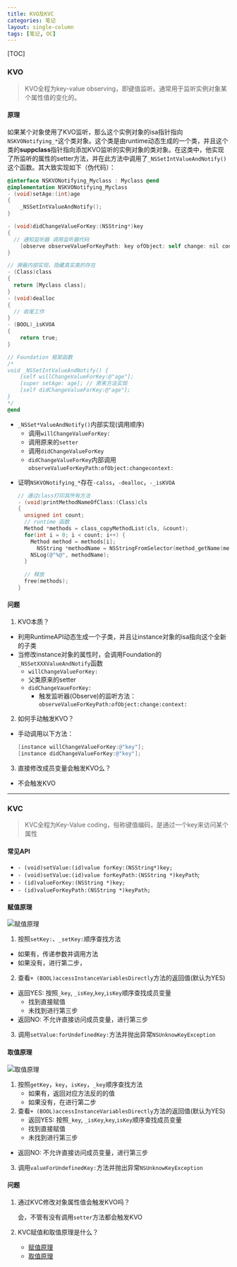 ```yaml
---
title: KVO及KVC
categories: 笔记
layout: single-column
tags: [笔记, OC]
---
```


[TOC]

### KVO

> KVO全程为key-value observing，即键值监听。通常用于监听实例对象某个属性值的变化的。

#### 原理

如果某个对象使用了KVO监听，那么这个实例对象的isa指针指向`NSKVONotifying_*`这个类对象。这个类是由runtime动态生成的一个类，并且这个类的**suppclass**指针指向添加KVO监听的实例对象的类对象。在这类中，他实现了所监听的属性的setter方法，并在此方法中调用了``_NSSetIntValueAndNotify()``这个函数。其大致实现如下（伪代码）：

```objective-c
@interface NSKVONotifying_Myclass : Myclass @end
@implementation NSKVONotifying_Myclass
- (void)setAge:(int)age 
{
    _NSSetIntValueAndNotify();
}

- (void)didChangeValueForKey:(NSString*)key 
{
  // 通知监听器 调用监听器代码
    [observe observeValueForKeyPath: key ofObject: self change: nil context: nil];
}

// 屏蔽内部实现，隐藏真实类的存在
- (Class)class 
{
  return [Myclass class];
}
- (void)dealloc
{
  // 收尾工作
}
- (BOOL)_isKVOA
{
	return true;
}

// Foundation 框架函数
/*
void _NSSetIntValueAndNotify() {
    [self willChangeValueForKey:@"age"];
    [super setAge: age]; // 原来方法实现
    [self didChangeValueForKey:@"age"];
}
*/
@end
```

- `_NSSet*ValueAndNotify()`内部实现(调用顺序)
  - 调用`willChangeValueForKey:`
  - 调用原来的`setter`
  - 调用`didChangeValueForKey`
  - `didChangeValueForKey`内部调用`observeValueForKeyPath:ofObject:changecontext:`

* 证明`NSKVONotifying_*`存在`-calss`，`-dealloc`，`-_isKVOA`

  ```objective-c
  // 通过class打印其所有方法
  - (void)printMethodNameOfClass:(Class)cls
  {
  	unsigned int count;
    // runtime 函数
    Method *methods = class_copyMethodList(cls, &count);
    for(int i = 0; i < count; i++) {
      Method method = methods[i];
   		NSString *methodName = NSStringFromSelector(method_getName(method));
      NSLog(@"%@", methodName);
    }
    
    // 释放
    free(methods);
  }
  ```



#### 问题

1. KVO本质？
  - 利用RuntimeAPI动态生成一个子类，并且让instance对象的isa指向这个全新的子类
  - 当修改instance对象的属性时，会调用Foundation的``_NSSetXXXValueAndNotify``函数
    - ``willChangeValueForKey:``
    - 父类原来的setter
    - ``didChangeVaueForKey:``
      - 触发监听器(Observe)的监听方法： `observeValueForKeyPath:ofObject:change:context:`

2. 如何手动触发KVO？

- 手动调用以下方法：

  ```objective-c
  [instance willChangeValueForKey:@"key"];
  [instance didChangeValueForKey:@"key"];
  ```


3. 直接修改成员变量会触发KVO么？

- 不会触发KVO



---

### KVC

> KVC全程为Key-Value coding，俗称键值编码，是通过一个key来访问某个属性

#### 常见API
  - `- (void)setValue:(id)value forKey:(NSString*)key;`
  - `- (void)setValue:(id)value forKeyPath:(NSString *)keyPath`;
  - `- (id)valueForKey:(NSString *)key;`
  - `- (id)valueForKeyPath:(NSString *)keyPath;`

#### <span id="set">赋值原理</span>
![赋值原理](https://i.loli.net/2019/04/12/5caff125669da.png)

1. 按照`setKey:`、`_setKey:`顺序查找方法
  - 如果有，传递参数并调用方法
  - 如果没有，进行第二步，

2. 查看`+ (BOOL)accessInstanceVariablesDirectly`方法的返回值(默认为YES)
  - 返回YES: 按照`_key`, `_isKey`,`key`,`isKey`顺序查找成员变量
    - 找到直接赋值
    - 未找到进行第三步
  - 返回NO: 不允许直接访问成员变量，进行第三步

3. 调用`setValue:forUndefinedKey:`方法并抛出异常`NSUnknowKeyException`

#### <span id="get">取值原理</span>
![取值原理](https://i.loli.net/2019/04/12/5caff1fca5971.png)

1. 按照`getKey`，`key`，`isKey`，`_key`顺序查找方法
   - 如果有，返回对应方法反的的值
   - 如果没有，在进行第二步
2. 查看`+ (BOOL)accessInstanceVariablesDirectly`方法的返回值(默认为YES)
   - 返回YES: 按照`_key`, `_isKey`,`key`,`isKey`顺序查找成员变量
    - 找到直接赋值
    - 未找到进行第三步
  - 返回NO: 不允许直接访问成员变量，进行第三步
3. 调用`valueForUndefinedKey:`方法并抛出异常`NSUnknowKeyException`

####  问题

1. 通过KVC修改对象属性值会触发KVO吗？

   会，不管有没有调用`setter`方法都会触发KVO

2. KVC赋值和取值原理是什么？

   - [赋值原理](#set)
   - [取值原理](#get)